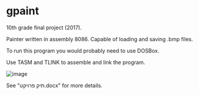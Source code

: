 # gpaint

10th grade final project (2017).

Painter written in assembly 8086.
Capable of loading and saving .bmp files.

To run this program you would probably need to use DOSBox.

Use TASM and TLINK to assemble and link the program.

![image](https://github.com/guyp70/gpaint/assets/33692639/b38534f3-99e9-46f1-a713-74ef30a29692)
 
See "תיק פרויקט.docx" for more details.
